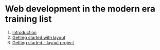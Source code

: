 # Web development in the modern era training list

1. [Introduction](https://github.com/caperaven/training/blob/master/01.introduction.md)
2. [Getting started with layout](https://github.com/caperaven/training/blob/master/02.html.layout.md)
3. [Getting started - layout project](https://github.com/caperaven/training/blob/master/03.project-layout.md)
